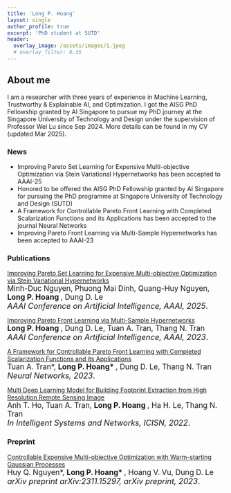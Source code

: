 ```yaml
---
title: 'Long P. Hoang'
layout: single
author_profile: true
excerpt: 'PhD student at SUTD'
header:
  overlay_image: /assets/images/1.jpeg
  # overlay_filter: 0.35
---
```


## About me
I am a researcher with three years of experience in Machine Learning, Trustworthy & Explainable AI, and Optimization. I got the  <a href="https://aisingapore.org/research/phd-fellowship-programme/" style="text-decoration:none">AISG PhD Fellowship</a> granted by AI Singapore to pursue my PhD journey at the Singapore University of Technology and Design under the supervision of Professor <a href="https://www.sutd.edu.sg/profile/lu-wei" style="text-decoration:none">Wei Lu</a> since Sep 2024. More details can be found in my <a href="/assets/images/CV_HoangPhiLong.pdf" style="text-decoration:none">CV</a> (updated Mar 2025).


### News
- <a href="https://arxiv.org/abs/2412.17312" style="text-decoration:none">Improving Pareto Set Learning for Expensive Multi-objective Optimization via Stein Variational Hypernetworks</a> has been accepted to AAAI-25
- Honored to be offered the <a href="https://aisingapore.org/research/phd-fellowship-programme/" style="text-decoration:none">AISG PhD Fellowship</a> granted by AI Singapore for pursuing the PhD programme at Singapore University of Technology and Design (SUTD)
- <a href="https://arxiv.org/abs/2302.12487" style="text-decoration:none">A Framework for Controllable Pareto Front Learning with Completed Scalarization Functions and its Applications</a> has been accepted to the journal Neural Networks
- <a href="https://arxiv.org/abs/2212.01130" style="text-decoration:none">Improving Pareto Front Learning via Multi-Sample Hypernetworks</a> has been accepted to AAAI-23

### Publications

<a href="https://arxiv.org/abs/2412.17312" style="artext-decoration:none">Improving Pareto Set Learning for Expensive Multi-objective Optimization via Stein Variational Hypernetworks</a><br>
<span style="font-size:17px;"> Minh-Duc Nguyen, Phuong Mai Dinh, Quang-Huy Nguyen, <b> Long P. Hoang </b>, Dung D. Le </span><br>
<span style="font-size:18px;"> _AAAI Conference on Artificial Intelligence, AAAI, 2025_.</span><br>
<!-- --- -->

<a href="https://arxiv.org/abs/2212.01130" style="artext-decoration:none">Improving Pareto Front Learning via Multi-Sample Hypernetworks</a><br>
<span style="font-size:17px;"> <b> Long P. Hoang </b>, Dung D. Le, Tuan A. Tran, Thang N. Tran </span><br>
<span style="font-size:18px;"> _AAAI Conference on Artificial Intelligence, AAAI, 2023_.</span><br>
<!-- --- -->

<a href="https://arxiv.org/abs/2302.12487" style="artext-decoration:none">A Framework for Controllable Pareto Front Learning with Completed Scalarization Functions and its Applications</a><br>
<span style="font-size:17px;"> Tuan A. Tran*, <b> Long P. Hoang* </b>, Dung D. Le, Thang N. Tran </span><br>
<span style="font-size:18px;"> _Neural Networks, 2023_.</span><br>
<!-- --- -->

<a href="https://link.springer.com/chapter/10.1007/978-981-19-3394-3_29" style="artext-decoration:none">Multi Deep Learning Model for Building Footprint Extraction from High Resolution Remote Sensing Image</a><br>
<span style="font-size:17px;">  Anh T. Ho, Tuan A. Tran, <b> Long P. Hoang </b>, Ha H. Le, Thang N. Tran </span><br>
<span style="font-size:18px;"> _In Intelligent Systems and Networks, ICISN, 2022_.</span><br>
<!-- --- -->

### Preprint
<a href="https://arxiv.org/abs/2311.15297" style="artext-decoration:none">Controllable Expensive Multi-objective Optimization with Warm-starting Gaussian Processes</a><br>
<span style="font-size:17px;"> Huy Q. Nguyen*, <b> Long P. Hoang* </b>, Hoang V. Vu, Dung D. Le</span><br>
<span style="font-size:18px;"> _arXiv preprint arXiv:2311.15297, arXiv preprint, 2023_.</span><br>
<!-- --- -->